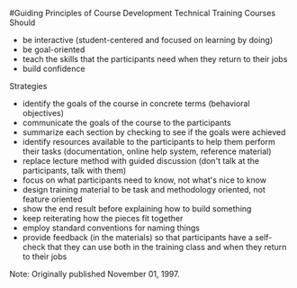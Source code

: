 #Guiding Principles of Course Development
Technical Training Courses Should
* be interactive (student-centered and focused on learning by doing)
* be goal-oriented
* teach the skills that the participants need when they return to their jobs
* build confidence

Strategies
* identify the goals of the course in concrete terms (behavioral objectives)
* communicate the goals of the course to the participants
* summarize each section by checking to see if the goals were achieved
* identify resources available to the participants to help them perform their tasks (documentation, online help system, reference material)
* replace lecture method with guided discussion (don't talk at the participants, talk with them)
* focus on what participants need to know, not what's nice to know
* design training material to be task and methodology oriented, not feature oriented
* show the end result before explaining how to build something
* keep reiterating how the pieces fit together
* employ standard conventions for naming things
* provide feedback (in the materials) so that participants have a self-check that they can use both in the training class and when they return to their jobs

Note: Originally published November 01, 1997.